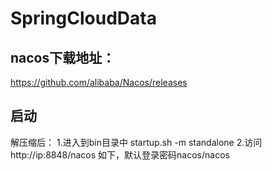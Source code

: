 # SpringCloudData
## nacos下载地址：
https://github.com/alibaba/Nacos/releases

## 启动

解压缩后：
1.进入到bin目录中 startup.sh -m standalone
2.访问http://ip:8848/nacos 如下，默认登录密码nacos/nacos
